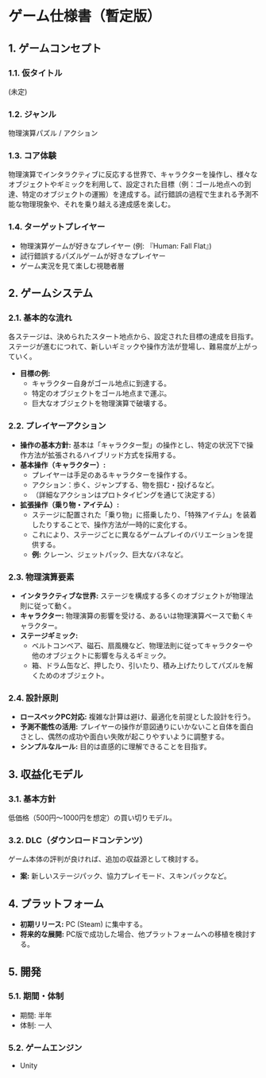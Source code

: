 # ゲーム仕様書（暫定版）

## 1. ゲームコンセプト

### 1.1. 仮タイトル
(未定)

### 1.2. ジャンル
物理演算パズル / アクション

### 1.3. コア体験
物理演算でインタラクティブに反応する世界で、キャラクターを操作し、様々なオブジェクトやギミックを利用して、設定された目標（例：ゴール地点への到達、特定のオブジェクトの運搬）を達成する。試行錯誤の過程で生まれる予測不能な物理現象や、それを乗り越える達成感を楽しむ。

### 1.4. ターゲットプレイヤー
- 物理演算ゲームが好きなプレイヤー (例: 『Human: Fall Flat』)
- 試行錯誤するパズルゲームが好きなプレイヤー
- ゲーム実況を見て楽しむ視聴者層

## 2. ゲームシステム

### 2.1. 基本的な流れ
各ステージは、決められたスタート地点から、設定された目標の達成を目指す。ステージが進むにつれて、新しいギミックや操作方法が登場し、難易度が上がっていく。
- **目標の例:**
  - キャラクター自身がゴール地点に到達する。
  - 特定のオブジェクトをゴール地点まで運ぶ。
  - 巨大なオブジェクトを物理演算で破壊する。

### 2.2. プレイヤーアクション
- **操作の基本方針:** 基本は「キャラクター型」の操作とし、特定の状況下で操作方法が拡張されるハイブリッド方式を採用する。
- **基本操作（キャラクター）:**
  - プレイヤーは手足のあるキャラクターを操作する。
  - アクション：歩く、ジャンプする、物を掴む・投げるなど。
  - （詳細なアクションはプロトタイピングを通じて決定する）
- **拡張操作（乗り物・アイテム）:**
  - ステージに配置された「乗り物」に搭乗したり、「特殊アイテム」を装着したりすることで、操作方法が一時的に変化する。
  - これにより、ステージごとに異なるゲームプレイのバリエーションを提供する。
  - **例:** クレーン、ジェットパック、巨大なバネなど。

### 2.3. 物理演算要素
- **インタラクティブな世界:** ステージを構成する多くのオブジェクトが物理法則に従って動く。
- **キャラクター:** 物理演算の影響を受ける、あるいは物理演算ベースで動くキャラクター。
- **ステージギミック:**
  - ベルトコンベア、磁石、扇風機など、物理法則に従ってキャラクターや他のオブジェクトに影響を与えるギミック。
  - 箱、ドラム缶など、押したり、引いたり、積み上げたりしてパズルを解くためのオブジェクト。

### 2.4. 設計原則
- **ロースペックPC対応:** 複雑な計算は避け、最適化を前提とした設計を行う。
- **予測不能性の活用:** プレイヤーの操作が意図通りにいかないこと自体を面白さとし、偶然の成功や面白い失敗が起こりやすいように調整する。
- **シンプルなルール:** 目的は直感的に理解できることを目指す。

## 3. 収益化モデル

### 3.1. 基本方針
低価格（500円～1000円を想定）の買い切りモデル。

### 3.2. DLC（ダウンロードコンテンツ）
ゲーム本体の評判が良ければ、追加の収益源として検討する。
- **案:** 新しいステージパック、協力プレイモード、スキンパックなど。

## 4. プラットフォーム

- **初期リリース:** PC (Steam) に集中する。
- **将来的な展開:** PC版で成功した場合、他プラットフォームへの移植を検討する。

## 5. 開発

### 5.1. 期間・体制
- 期間: 半年
- 体制: 一人

### 5.2. ゲームエンジン
- Unity
